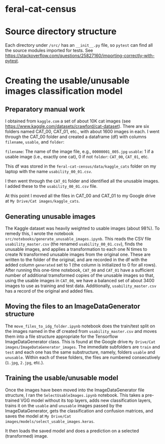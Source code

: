# feral-cat-census

# Source directory structure

Each directory under `/src/` has an `__init__.py` file, so `pytest` can find all
the source modules imported for tests.  See https://stackoverflow.com/questions/25827160/importing-correctly-with-pytest.

# Creating the usable/unusable images classification model

## Preparatory manual work

I obtained from `kaggle.com` a set of about 10K cat images (see https://www.kaggle.com/datasets/crawford/cat-dataset).  There are six folders named CAT_00, CAT_01, etc., with about 1600 images in each.  I went through the CAT_00 folder and created a dataframe (df) with columns `filename`, `usable`, and `folder`:

`filename`:     The name of the image file, e.g., `00000001_005.jpg`
`usable`:       1 if a usable image (i.e., exactly one cat), 0 if not
`folder`:       `CAT_00`, `CAT_01`, etc.

This df was stored in the `feral-cat-census/data/kaggle_cats` folder on my laptop with the name `usability_00_01.csv`.

I then went through the `CAT_01` folder and identified all the unusable images.  I added these to the `usability_00_01.csv` file.

At this point I moved all the files in CAT_00 and CAT_01 to my Google drive at `My Drive/Cat images/kaggle_cats`.

## Generating unusable images

The Kaggle dataset was heavily weighted to usable images (about 98%).  To remedy this, I wrote the notebook `src/notebooks/generate_unusable_images.ipynb`.  This reads the CSV file `usability_master.csv` (the renamed `usability_00_01.csv`), finds the unusable images, and applies a transformation to each one N times to create N transformed unusable images from the original one.  These are written to the folder of the original, and are recorded in the df with the added column `generated` set to 1 (the column is initialized to 0 for all rows).  After running this one-time notebook, `CAT_00` and `CAT_01` have a sufficient number of additional tramsformed copies of the unusable images so that, using the usable images in `CAT_00`, we have a balanced set of about 3400 images to use as training and test data.  Additionally, `usability_master.csv` has a record of the original and added files.

## Moving the files to an ImageDataGenerator structure

The `move_files_to_idg_folder.ipynb` notebook does the train/test split on the images named in the df created from `usability_master.csv` and moves them into a file structure appropriate for the Tensorflow ImageDataGenerator class.  This is found at the Google drive `My Drive/Cat images/ImageDataGenerator_images`.  The immediate subfolders are `train` and `test` and each one has the same substructure, namely, folders `usable` and `unusable`.  Within each of these folders, the files are numbered consecutively (`1.jpg`, `2.jpg`, etc.).

## Training the usable/unusable model

Once the images have been moved into the ImageDataGenerator file structure, I ran the `SelectUsableImages.ipynb` notebook.  This takes a pre-trained VGG model without its top layers, adds new classification layers, trains it on the `usable` and `unusable` images passed by the ImageDataGenerator, gets the classification and confusion matrices, and saves the model at `My Drive/Cat images/models/select_usable_images.keras`.  

It then loads the saved model and does a prediction on a selected (transformed) image.


